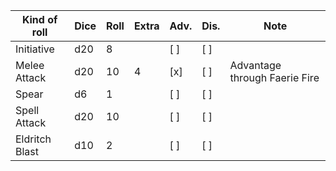 | Kind of roll   | Dice | Roll | Extra | Adv. | Dis. | Note                          |
| -------------- | ---- | ---- | ----- | ---- | ---- | ----------------------------- |
| Initiative     | d20  | 8    |       | [ ]  | [ ]  |                               |
| Melee Attack   | d20  | 10   | 4     | [x]  | [ ]  | Advantage through Faerie Fire |
| Spear          | d6   | 1    |       | [ ]  | [ ]  |                               |
| Spell Attack   | d20  | 10   |       | [ ]  | [ ]  |                               |
| Eldritch Blast | d10  | 2    |       | [ ]  | [ ]  |                               |
